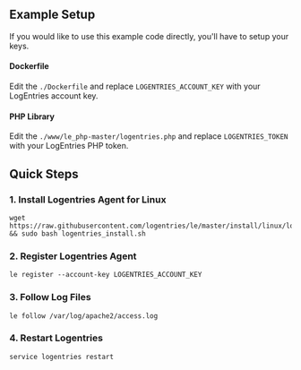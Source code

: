 ## Example Setup

If you would like to use this example code directly, you'll have to setup your keys.

#### Dockerfile

Edit the `./Dockerfile` and replace `LOGENTRIES_ACCOUNT_KEY` with your LogEntries account key.

#### PHP Library

Edit the `./www/le_php-master/logentries.php` and replace `LOGENTRIES_TOKEN` with your LogEntries PHP token.

## Quick Steps

### 1. Install Logentries Agent for Linux

```
wget https://raw.githubusercontent.com/logentries/le/master/install/linux/logentries_install.sh && sudo bash logentries_install.sh
```

### 2. Register Logentries Agent

```
le register --account-key LOGENTRIES_ACCOUNT_KEY
```

### 3. Follow Log Files

```
le follow /var/log/apache2/access.log
```

### 4. Restart Logentries

```
service logentries restart
```